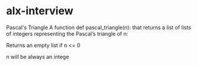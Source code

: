 # alx-interview
Pascal's Triangle
A function def pascal_triangle(n): that returns a list of lists of integers representing the Pascal’s triangle of n:

Returns an empty list if n <= 0

n will be always an intege

